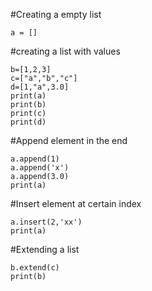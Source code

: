 
#Creating a empty list
```
a = []
```

#creating a list with values
```
b=[1,2,3]
c=["a","b","c"]
d=[1,"a",3.0]
print(a)
print(b)
print(c)
print(d)
```

#Append element in the end
```
a.append(1)
a.append('x')
a.append(3.0)
print(a)
```

#Insert element at certain index
```
a.insert(2,'xx')
print(a)
```

#Extending a list
```
b.extend(c)
print(b)
```